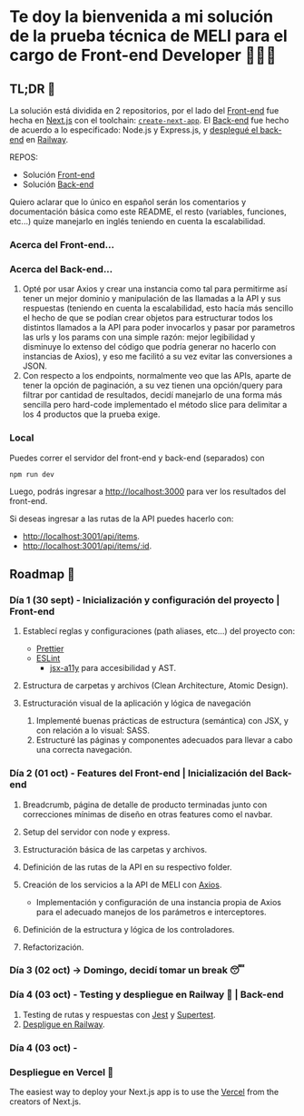 # Te doy la bienvenida a mi solución de la prueba técnica de MELI para el cargo de Front-end Developer 👨🏽‍💻

## TL;DR 👻 

La solución está dividida en 2 repositorios, por el lado del [Front-end](https://github.com/edgeorgie/meli-technical-test-next) fue hecha en [Next.js](https://nextjs.org/) con el toolchain: [`create-next-app`](https://github.com/vercel/next.js/tree/canary/packages/create-next-app). El [Back-end](https://github.com/edgeorgie/meli-technical-test-backend) fue hecho de acuerdo a lo especificado: Node.js y Express.js, y [desplegué el back-end](https://meli-technical-test-backend-production-78cf.up.railway.app/api/items) en [Railway](https://railway.app/).

REPOS: 
- Solución [Front-end](https://github.com/edgeorgie/meli-technical-test-next)
- Solución [Back-end](https://github.com/edgeorgie/meli-technical-test-backend)

Quiero aclarar que lo único en español serán los comentarios y documentación básica como este README, el resto (variables, funciones, etc...) quize manejarlo en inglés teniendo en cuenta la escalabilidad.

### Acerca del Front-end...

### Acerca del Back-end...
1. Opté por usar Axios y crear una instancia como tal para permitirme así tener un mejor dominio y manipulación de las llamadas a la API y sus respuestas (teniendo en cuenta la escalabilidad, esto hacía más sencillo el hecho de que se podían crear objetos para estructurar todos los distintos llamados a la API para poder invocarlos y pasar por parametros las urls y los params con una simple razón: mejor legibilidad y disminuye lo extenso del código que podría generar no hacerlo con instancias de Axios), y eso me facilitó a su vez evitar las conversiones a JSON.
2. Con respecto a los endpoints, normalmente veo que las APIs, aparte de tener la opción de paginación, a su vez tienen una opción/query para filtrar por cantidad de resultados, decidí manejarlo de una forma más sencilla pero hard-code implementado el método slice para delimitar a los 4 productos que la prueba exige.

### Local
Puedes correr el servidor del front-end y back-end (separados) con
```
npm run dev
```

Luego, podrás ingresar a [http://localhost:3000](http://localhost:3000) para ver los resultados del front-end.

Si deseas ingresar a las rutas de la API puedes hacerlo con: 
- [http://localhost:3001/api/items](http://localhost:3001/api/items).
- [http://localhost:3001/api/items/:id](http://localhost:3001/api/items/:id).

## Roadmap 🏁

### Día 1 (30 sept) - Inicialización y configuración del proyecto | Front-end

1. Establecí reglas y configuraciones (path aliases, etc...) del proyecto con:
    - [Prettier](https://prettier.io/docs/en/index.html)
    - [ESLint](https://eslint.org/docs/latest/)
        - [jsx-a11y](https://www.npmjs.com/package/eslint-plugin-jsx-a11y) para accesibilidad y AST.

2. Estructura de carpetas y archivos (Clean Architecture, Atomic Design).
3. Estructuración visual de la aplicación y lógica de navegación
    1. Implementé buenas prácticas de estructura (semántica) con JSX, y con relación a lo visual: SASS.
    2. Estructuré las páginas y componentes adecuados para llevar a cabo una correcta navegación.

### Día 2 (01 oct) - Features del Front-end | Inicialización del Back-end

1. Breadcrumb, página de detalle de producto terminadas junto con correcciones mínimas de diseño en otras features como el navbar.

2. Setup del servidor con node y express.
3. Estructuración básica de las carpetas y archivos.
4. Definición de las rutas de la API en su respectivo folder.
5. Creación de los servicios a la API de MELI con [Axios](https://github.com/axios/axios).
    - Implementación y configuración de una instancia propia de Axios para el adecuado manejos de los parámetros e interceptores.
6. Definición de la estructura y lógica de los controladores.
7. Refactorización.

### Día 3 (02 oct) -> Domingo, decidí tomar un break 😴

### Día 4 (03 oct) - Testing y despliegue en Railway 🚀 | Back-end

1. Testing de rutas y respuestas con [Jest](https://jestjs.io/) y [Supertest](https://www.npmjs.com/package/supertest).
2. [Despligue en Railway](https://meli-technical-test-backend-production-78cf.up.railway.app/api/items).

### Día 4 (03 oct) -

### Despliegue en Vercel 🚀

The easiest way to deploy your Next.js app is to use the [Vercel](https://vercel.com/new?utm_medium=default-template&filter=next.js&utm_source=create-next-app&utm_campaign=create-next-app-readme) from the creators of Next.js.
